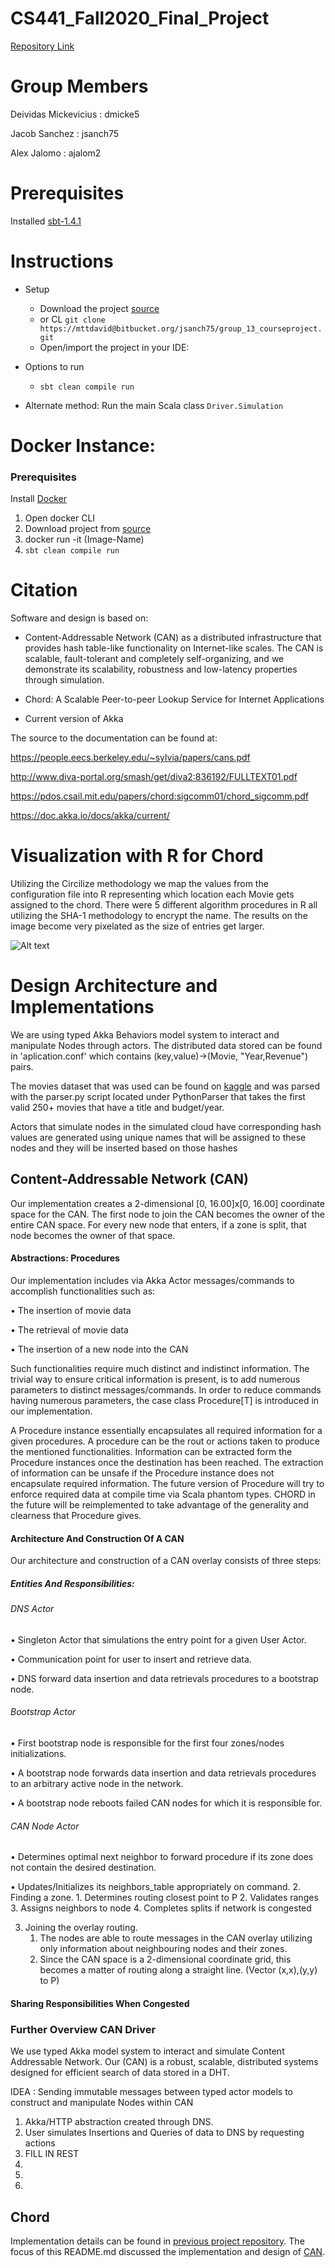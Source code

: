 # CS441_Fall2020_Final_Project
[Repository Link](https://bitbucket.org/jsanch75/group_13/src/master/)

# Group Members
Deividas Mickevicius : dmicke5

Jacob Sanchez : jsanch75

Alex Jalomo : ajalom2

# Prerequisites
Installed [sbt-1.4.1](https://www.scala-sbt.org/download.html) 

# Instructions
* Setup
    * Download the project [source](https://bitbucket.org/jsanch75/group_13/src/master/) 
    * or CL `git clone https://mttdavid@bitbucket.org/jsanch75/group_13_courseproject.git`
    * Open/import the project in your IDE:

* Options to run
    * `sbt clean compile run`
    
* Alternate method: Run the main Scala class `Driver.Simulation`

# Docker Instance: 

### Prerequisites
    
Install [Docker](https://www.docker.com/get-started)

1. Open docker CLI
2. Download project from [source]() 
3. docker run -it (Image-Name)
4. `sbt clean compile run` 

# Citation
Software and design is based on: 

* Content-Addressable Network (CAN) as a distributed infrastructure that provides hash table-like functionality on Internet-like
scales. The CAN is scalable, fault-tolerant and completely self-organizing,
and we demonstrate its scalability, robustness and low-latency properties
through simulation.

* Chord: A Scalable Peer-to-peer Lookup Service for Internet Applications

* Current version of Akka

The source to the documentation can be found at:

https://people.eecs.berkeley.edu/~sylvia/papers/cans.pdf

http://www.diva-portal.org/smash/get/diva2:836192/FULLTEXT01.pdf

https://pdos.csail.mit.edu/papers/chord:sigcomm01/chord_sigcomm.pdf

https://doc.akka.io/docs/akka/current/

# Visualization with R for Chord

Utilizing the Circilize methodology we map the values from the configuration file into R representing which location each Movie gets assigned to
the chord. There were 5 different algorithm procedures in R all utilizing the SHA-1 methodology to encrypt the name.
The results on the image become very pixelated as the size of entries get larger.

![Alt text](Rplot.png?raw=true "Title")


# Design Architecture and Implementations

We are using typed Akka Behaviors model system to interact and manipulate Nodes through actors.
The distributed data stored can be found in 'aplication.conf' which contains (key,value)->(Movie, "Year,Revenue") pairs.

The movies dataset that was used can be found on [kaggle](https://www.kaggle.com/rounakbanik/the-movies-dataset?select=movies_metadata.csv)
and was parsed with the parser.py script located under PythonParser that takes the first valid 250+ movies that have a title and budget/year.

Actors that simulate nodes in the simulated cloud have corresponding hash values are generated using unique names that will be assigned to these nodes and they will be inserted based on those hashes




## Content-Addressable Network (CAN)

Our implementation creates a 2-dimensional [0, 16.00]x[0, 16.00] coordinate space for the CAN. 
The first node to join the CAN becomes the owner of the entire CAN space. For every new node that enters, if a zone is split, that node becomes the owner of that space.
                
#### Abstractions: Procedures
Our implementation includes via Akka Actor messages/commands to accomplish functionalities 
such as:
 
 • The insertion of movie data
 
 • The retrieval of movie data
 
 • The insertion of a new node into the CAN
 
Such functionalities require much distinct and indistinct information. 
The trivial way to ensure critical information is present, is to add numerous 
parameters to distinct messages/commands. 
In order to reduce commands having numerous parameters, 
the case class Procedure[T] is introduced in our implementation. 

A Procedure instance essentially encapsulates all required information for 
a given procedures. A procedure can be the rout or actions taken to produce
the mentioned functionalities. Information can be extracted form the Procedure 
instances once the destination has been reached. The extraction of information 
can be unsafe if the Procedure instance does not encapsulate required information.
The future version of Procedure will try to enforce required data at compile time via
Scala phantom types. CHORD in the future will be reimplemented to take advantage 
of the generality and clearness that Procedure gives.                         

#### Architecture And Construction Of A CAN
Our architecture and construction of a CAN overlay consists of three steps:
##### Entities And Responsibilities:
###### DNS Actor
   • Singleton Actor that simulations the entry point for a given User Actor.
   
   • Communication point for user to insert and retrieve data.
   
   • DNS forward data insertion and data retrievals procedures to a bootstrap node.

###### Bootstrap Actor
   • First bootstrap node is responsible for the first four zones/nodes initializations.
   
   • A bootstrap node forwards data insertion and data retrievals procedures 
    to an arbitrary active node in the network.
   
   • A bootstrap node reboots failed CAN nodes for which it is responsible for.

###### CAN Node Actor 
• Determines optimal next neighbor to forward procedure if its zone does not contain the desired destination.

• Updates/Initializes its neighbors_table appropriately on command.
2. Finding a zone.
    1. Determines routing closest point to P
    2. Validates ranges
    3. Assigns neighbors to node
    4. Completes splits if network is congested
    
3. Joining the overlay routing.
    1. The nodes are able to route messages in the CAN overlay utilizing only information about neighbouring nodes
and their zones. 
    2. Since the CAN space is a 2-dimensional coordinate grid, this becomes a matter of routing along a straight
line. (Vector (x,x),(y,y) to P)

#### Sharing Responsibilities When Congested


### Further Overview CAN Driver

We use typed Akka model system to interact and simulate Content Addressable Network.
Our (CAN) is a robust, scalable, distributed systems designed for efficient search of data
stored in a DHT. 

IDEA : Sending immutable messages between typed actor models to construct and manipulate Nodes within CAN

 1. Akka/HTTP abstraction created through DNS. 
 2. User simulates Insertions and Queries of data to DNS by requesting actions
 3. FILL IN REST
 4.
 5.
 6.
  

## Chord

Implementation details can be found in [previous project repository](https://bitbucket.org/jsanch75/group_13/src/master/).
The focus of this README.md discussed the implementation and design of [CAN](https://people.eecs.berkeley.edu/~sylvia/papers/cans.pdf).

